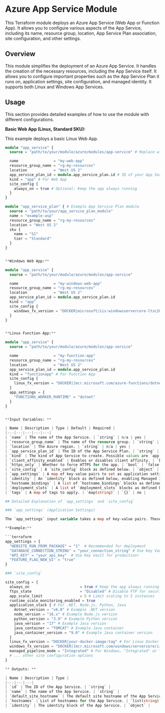 # Azure App Service Module

This Terraform module deploys an Azure App Service (Web App or Function App). It allows you to configure various aspects of the App Service, including its name, resource group, location, App Service Plan association, site configuration, and other settings.

## Overview

This module simplifies the deployment of an Azure App Service. It handles the creation of the necessary resources, including the App Service itself. It allows you to configure important properties such as the App Service Plan it runs on, application settings, site configuration, and managed identity.  It supports both Linux and Windows App Services.

## Usage

This section provides detailed examples of how to use the module with different configurations.

**Basic Web App (Linux, Standard SKU):**

This example deploys a basic Linux Web App.

```terraform
module "app_service" {
  source = "path/to/your/module/azure/modules/app-service" # Replace with the actual path

  name                = "my-web-app"
  resource_group_name = "rg-my-resources"
  location            = "West US 2"
  app_service_plan_id = module.app_service_plan.id # ID of your App Service Plan
  kind = "app" # For Web App
  site_config {
    always_on = true # Optional: Keep the app always running
  }
}

module "app_service_plan" { # Example App Service Plan module
  source = "path/to/your/app_service_plan_module"
  name = "example-asp"
  resource_group_name = "rg-my-resources"
  location = "West US 2"
  sku {
    name = "S1"
    tier = "Standard"
  }
}


**Windows Web App:**

module "app_service" {
  source = "path/to/your/module/azure/modules/app-service"

  name                = "my-windows-web-app"
  resource_group_name = "rg-my-resources"
  location            = "West US 2"
  app_service_plan_id = module.app_service_plan.id
  kind = "app"
  site_config {
    windows_fx_version = "DOCKER|microsoft/iis:windowsservercore-ltsc2022" # Example Docker image for Windows
  }
}


**Linux Function App:**

module "app_service" {
  source = "path/to/your/module/azure/modules/app-service"

  name                = "my-function-app"
  resource_group_name = "rg-my-resources"
  location            = "West US 2"
  app_service_plan_id = module.app_service_plan.id
  kind = "functionapp" # For Function App
  site_config {
    linux_fx_version = "DOCKER|[mcr.microsoft.com/azure-functions/dotnet:6](https://www.google.com/search?q=https://mcr.microsoft.com/azure-functions/dotnet:6)" # Example Docker image for .NET 6 Function App
  }
  app_settings = {
    "FUNCTIONS_WORKER_RUNTIME" = "dotnet"
  }
}


**Input Variables: **

| Name | Description | Type | Default | Required |
|---|---|---|---|---|
| `name` | The name of the App Service. | `string` | n/a | yes |
| `resource_group_name` | The name of the resource group. | `string` | n/a | yes |
| `location` | The Azure region. | `string` | n/a | yes |
| `app_service_plan_id` | The ID of the App Service Plan. | `string` | n/a | yes |
| `kind` | The kind of App Service to create. Possible values are `app` (for Web App) and `functionapp` (for Function App). | `string` | `"app"` | no |
| `client_affinity_enabled` | Enables or disables client affinity. | `bool` | `false` | no |
| `https_only` | Whether to force HTTPS for the app. | `bool` | `false` | no |
| `site_config` | A `site_config` block as defined below. | `object` | `{}` | no |
| `app_settings` | A map of key-value pairs to set as application settings. | `map(string)` | `{}` | no |
| `identity` | An `identity` block as defined below, enabling Managed Identity. | `object({ type = string, identity_ids = optional(list(string)) })` | `null` | no |
| `hostname_bindings` | A list of `hostname_bindings` blocks as defined below. | `list(object({ hostname = string }))` | `[]` | no |
| `deployment_slots` | A list of `deployment_slots` blocks as defined below. | `list(object({ name = string, site_config = optional(object), app_settings = optional(map(string)) }))` | `[]` | no |
| `tags` | A map of tags to apply. | `map(string)` | `{}` | no |

## Detailed Explanation of `app_settings` and `site_config`

### `app_settings` (Application Settings)

The `app_settings` input variable takes a map of key-value pairs. These key-value pairs become environment variables accessible to your application code at runtime.  This is the primary way to configure your application without modifying the code itself.

**Example:**

```terraform
app_settings = {
  "WEBSITE_RUN_FROM_PACKAGE" = "1"  # Recommended for deployment
  "DATABASE_CONNECTION_STRING" = "your_connection_string" # Use Key Vault for production!
  "API_KEY" = "your_api_key"  # Use Key Vault for production!
  "FEATURE_FLAG_NEW_UI" = "true"
}

### `site_config`

site_config = {
  always_on                       = true # Keep the app always running
  ftps_state                      = "Disabled" # Disable FTP for security
  app_scale_limit                 = 5 # Limit scaling to 5 instances
  runtime_scale_monitoring_enabled = true
  application_stack { # For .NET, Node.js, Python, Java
    dotnet_version = "v6.0" # Example .NET version
    node_version = "16.x" # Example Node.js version
    python_version = "3.9" # Example Python version
    java_version = "17" # Example Java version
    java_container = "TOMCAT" # Example Java container
    java_container_version = "9.0" # Example Java container version
  }
  linux_fx_version = "DOCKER|your-docker-image:tag" # For Linux Docker images
  windows_fx_version = "DOCKER|[mcr.microsoft.com/windows/servercore/iis:windowsservercore-ltsc2022](https://www.google.com/search?q=https://mcr.microsoft.com/windows/servercore/iis:windowsservercore-ltsc2022)" # For Windows Docker images
  managed_pipeline_mode = "Integrated" # For Windows, "Integrated" or "Classic"
  # ... other site configuration options
}

** Outputs: **

| Name | Description | Type |
|---|---|---|
| `id` | The ID of the App Service. | `string` |
| `name` | The name of the App Service. | `string` |
| `default_site_hostname` | The default site hostname of the App Service. | `string` |
| `hostnames` | List of hostnames for the App Service. | `list(string)` |
| `identity` | The identity block of the App Service. | `object` |
